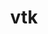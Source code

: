 ---
title: "vtk"
layout: cache
categories: [package, develop]
meta: {"versions": ["8.2.1a"], "compilers": ["gcc@=11.1.0", "gcc@=11.4.0"], "oss": ["ubuntu20.04", "ubuntu22.04"], "platforms": ["linux"], "targets": ["x86_64_v3"], "stacks": ["data-vis-sdk", "e4s", "root"], "num_specs": 13, "num_specs_by_stack": {"data-vis-sdk": 10, "root": 13, "e4s": 3}}
spec_details: [{"hash": "2funynpd4r7zaxttbqtcuuypiifnntog", "compiler": "gcc@=11.1.0", "versions": ["8.2.1a"], "os": "ubuntu20.04", "platform": "linux", "target": "x86_64_v3", "variants": ["build_system=cmake", "build_type=Release", "~examples", "~ffmpeg", "generator=make", "~ipo", "+mpi", "+opengl2", "+osmesa", "patches=34960ef,36b22cd,3b47ee0,541dc51,760fd6d,9535683,b0c3cea,b790d00", "+python", "~qt", "~xdmf"], "stacks": ["data-vis-sdk", "root"], "size": "-", "tarball": "https://binaries.spack.io/develop/build_cache/linux-ubuntu20.04-x86_64_v3/gcc-11.1.0/vtk-8.2.1a/linux-ubuntu20.04-x86_64_v3-gcc-11.1.0-vtk-8.2.1a-2funynpd4r7zaxttbqtcuuypiifnntog.spack"}, {"hash": "34m6oupfszdfhdrmtmi3fft654ffo5po", "compiler": "gcc@=11.1.0", "versions": ["8.2.1a"], "os": "ubuntu20.04", "platform": "linux", "target": "x86_64_v3", "variants": ["build_system=cmake", "build_type=Release", "~examples", "~ffmpeg", "generator=make", "~ipo", "+mpi", "+opengl2", "+osmesa", "patches=34960ef,36b22cd,3b47ee0,541dc51,760fd6d,9535683,b0c3cea,b790d00", "+python", "~qt", "~xdmf"], "stacks": ["data-vis-sdk", "root"], "size": "-", "tarball": "https://binaries.spack.io/develop/build_cache/linux-ubuntu20.04-x86_64_v3/gcc-11.1.0/vtk-8.2.1a/linux-ubuntu20.04-x86_64_v3-gcc-11.1.0-vtk-8.2.1a-34m6oupfszdfhdrmtmi3fft654ffo5po.spack"}, {"hash": "anhn7lt74cewnw7uzzhhxtvf2wexc2kr", "compiler": "gcc@=11.1.0", "versions": ["8.2.1a"], "os": "ubuntu20.04", "platform": "linux", "target": "x86_64_v3", "variants": ["build_system=cmake", "build_type=Release", "~examples", "~ffmpeg", "generator=make", "~ipo", "+mpi", "+opengl2", "~osmesa", "patches=34960ef,36b22cd,3b47ee0,541dc51,760fd6d,9535683,a4c63c6,b0c3cea,b790d00", "+python", "~qt", "~xdmf"], "stacks": ["data-vis-sdk", "root"], "size": "-", "tarball": "https://binaries.spack.io/develop/build_cache/linux-ubuntu20.04-x86_64_v3/gcc-11.1.0/vtk-8.2.1a/linux-ubuntu20.04-x86_64_v3-gcc-11.1.0-vtk-8.2.1a-anhn7lt74cewnw7uzzhhxtvf2wexc2kr.spack"}, {"hash": "7hgiymf3oyxouqq63popuuro6entq3zd", "compiler": "gcc@=11.1.0", "versions": ["8.2.1a"], "os": "ubuntu20.04", "platform": "linux", "target": "x86_64_v3", "variants": ["build_system=cmake", "build_type=Release", "~examples", "~ffmpeg", "generator=make", "~ipo", "+mpi", "+opengl2", "~osmesa", "patches=34960ef,36b22cd,3b47ee0,541dc51,760fd6d,9535683,a4c63c6,b0c3cea,b790d00", "+python", "~qt", "~xdmf"], "stacks": ["data-vis-sdk", "root"], "size": "-", "tarball": "https://binaries.spack.io/develop/build_cache/linux-ubuntu20.04-x86_64_v3/gcc-11.1.0/vtk-8.2.1a/linux-ubuntu20.04-x86_64_v3-gcc-11.1.0-vtk-8.2.1a-7hgiymf3oyxouqq63popuuro6entq3zd.spack"}, {"hash": "e4qzbd62rfhjkjhhcztz76zt4x5p2mz2", "compiler": "gcc@=11.1.0", "versions": ["8.2.1a"], "os": "ubuntu20.04", "platform": "linux", "target": "x86_64_v3", "variants": ["build_system=cmake", "build_type=Release", "~examples", "~ffmpeg", "generator=make", "~ipo", "+mpi", "+opengl2", "~osmesa", "patches=34960ef,36b22cd,3b47ee0,541dc51,760fd6d,9535683,a4c63c6,b0c3cea,b790d00", "+python", "~qt", "~xdmf"], "stacks": ["data-vis-sdk", "root"], "size": "-", "tarball": "https://binaries.spack.io/develop/build_cache/linux-ubuntu20.04-x86_64_v3/gcc-11.1.0/vtk-8.2.1a/linux-ubuntu20.04-x86_64_v3-gcc-11.1.0-vtk-8.2.1a-e4qzbd62rfhjkjhhcztz76zt4x5p2mz2.spack"}, {"hash": "pczi7tf5eezhr3fqdbxi6ftrgr5ovcqt", "compiler": "gcc@=11.1.0", "versions": ["8.2.1a"], "os": "ubuntu20.04", "platform": "linux", "target": "x86_64_v3", "variants": ["build_system=cmake", "build_type=Release", "~examples", "~ffmpeg", "generator=make", "~ipo", "+mpi", "+opengl2", "~osmesa", "patches=34960ef,36b22cd,3b47ee0,541dc51,760fd6d,9535683,a4c63c6,b0c3cea,b790d00", "+python", "~qt", "~xdmf"], "stacks": ["data-vis-sdk", "root"], "size": "-", "tarball": "https://binaries.spack.io/develop/build_cache/linux-ubuntu20.04-x86_64_v3/gcc-11.1.0/vtk-8.2.1a/linux-ubuntu20.04-x86_64_v3-gcc-11.1.0-vtk-8.2.1a-pczi7tf5eezhr3fqdbxi6ftrgr5ovcqt.spack"}, {"hash": "obt6noysbxbtyotiwuwspc4t56wfvp47", "compiler": "gcc@=11.1.0", "versions": ["8.2.1a"], "os": "ubuntu20.04", "platform": "linux", "target": "x86_64_v3", "variants": ["build_system=cmake", "build_type=Release", "~examples", "~ffmpeg", "generator=make", "~ipo", "+mpi", "+opengl2", "~osmesa", "patches=34960ef,36b22cd,3b47ee0,541dc51,760fd6d,9535683,a4c63c6,b0c3cea,b790d00", "+python", "~qt", "~xdmf"], "stacks": ["data-vis-sdk", "root"], "size": "-", "tarball": "https://binaries.spack.io/develop/build_cache/linux-ubuntu20.04-x86_64_v3/gcc-11.1.0/vtk-8.2.1a/linux-ubuntu20.04-x86_64_v3-gcc-11.1.0-vtk-8.2.1a-obt6noysbxbtyotiwuwspc4t56wfvp47.spack"}, {"hash": "nsacpqwldtsqm7kj5lo32xydmhndrda7", "compiler": "gcc@=11.1.0", "versions": ["8.2.1a"], "os": "ubuntu20.04", "platform": "linux", "target": "x86_64_v3", "variants": ["build_system=cmake", "build_type=Release", "~examples", "~ffmpeg", "generator=make", "~ipo", "+mpi", "+opengl2", "+osmesa", "patches=34960ef,36b22cd,3b47ee0,541dc51,760fd6d,9535683,b0c3cea,b790d00", "+python", "~qt", "~xdmf"], "stacks": ["data-vis-sdk", "root"], "size": "-", "tarball": "https://binaries.spack.io/develop/build_cache/linux-ubuntu20.04-x86_64_v3/gcc-11.1.0/vtk-8.2.1a/linux-ubuntu20.04-x86_64_v3-gcc-11.1.0-vtk-8.2.1a-nsacpqwldtsqm7kj5lo32xydmhndrda7.spack"}, {"hash": "sto2zgdei2fyt4dgjk3emk7xlv4ozdoe", "compiler": "gcc@=11.1.0", "versions": ["8.2.1a"], "os": "ubuntu20.04", "platform": "linux", "target": "x86_64_v3", "variants": ["build_system=cmake", "build_type=Release", "~examples", "~ffmpeg", "generator=make", "~ipo", "+mpi", "+opengl2", "+osmesa", "patches=34960ef,36b22cd,3b47ee0,541dc51,760fd6d,9535683,b0c3cea,b790d00", "+python", "~qt", "~xdmf"], "stacks": ["data-vis-sdk", "root"], "size": "-", "tarball": "https://binaries.spack.io/develop/build_cache/linux-ubuntu20.04-x86_64_v3/gcc-11.1.0/vtk-8.2.1a/linux-ubuntu20.04-x86_64_v3-gcc-11.1.0-vtk-8.2.1a-sto2zgdei2fyt4dgjk3emk7xlv4ozdoe.spack"}, {"hash": "46637zgjyjeyfhjq4gg7cici3j52xigb", "compiler": "gcc@=11.1.0", "versions": ["8.2.1a"], "os": "ubuntu20.04", "platform": "linux", "target": "x86_64_v3", "variants": ["build_system=cmake", "build_type=Release", "~examples", "~ffmpeg", "generator=make", "~ipo", "+mpi", "+opengl2", "+osmesa", "patches=34960ef,36b22cd,3b47ee0,541dc51,760fd6d,9535683,b0c3cea,b790d00", "+python", "~qt", "~xdmf"], "stacks": ["data-vis-sdk", "root"], "size": "-", "tarball": "https://binaries.spack.io/develop/build_cache/linux-ubuntu20.04-x86_64_v3/gcc-11.1.0/vtk-8.2.1a/linux-ubuntu20.04-x86_64_v3-gcc-11.1.0-vtk-8.2.1a-46637zgjyjeyfhjq4gg7cici3j52xigb.spack"}, {"hash": "7ttqakw3ks5bqwrsrcoill25lk44eted", "compiler": "gcc@=11.4.0", "versions": ["8.2.1a"], "os": "ubuntu22.04", "platform": "linux", "target": "x86_64_v3", "variants": ["build_system=cmake", "build_type=Release", "~examples", "~ffmpeg", "generator=make", "~ipo", "+mpi", "+opengl2", "~osmesa", "patches=34960ef,36b22cd,3b47ee0,541dc51,760fd6d,9535683,a4c63c6,b0c3cea,b790d00", "+python", "~qt", "~xdmf"], "stacks": ["e4s", "root"], "size": "-", "tarball": "https://binaries.spack.io/develop/build_cache/linux-ubuntu22.04-x86_64_v3/gcc-11.4.0/vtk-8.2.1a/linux-ubuntu22.04-x86_64_v3-gcc-11.4.0-vtk-8.2.1a-7ttqakw3ks5bqwrsrcoill25lk44eted.spack"}, {"hash": "7gkr7mg2mycrculpgioslzfgrme75yca", "compiler": "gcc@=11.4.0", "versions": ["8.2.1a"], "os": "ubuntu22.04", "platform": "linux", "target": "x86_64_v3", "variants": ["build_system=cmake", "build_type=Release", "~examples", "~ffmpeg", "generator=make", "~ipo", "+mpi", "+opengl2", "~osmesa", "patches=34960ef,36b22cd,3b47ee0,541dc51,760fd6d,9535683,a4c63c6,b0c3cea,b790d00", "+python", "~qt", "~xdmf"], "stacks": ["e4s", "root"], "size": "-", "tarball": "https://binaries.spack.io/develop/build_cache/linux-ubuntu22.04-x86_64_v3/gcc-11.4.0/vtk-8.2.1a/linux-ubuntu22.04-x86_64_v3-gcc-11.4.0-vtk-8.2.1a-7gkr7mg2mycrculpgioslzfgrme75yca.spack"}, {"hash": "me5dt3mhlg3oexzn634ooxwdeyid4zv7", "compiler": "gcc@=11.4.0", "versions": ["8.2.1a"], "os": "ubuntu22.04", "platform": "linux", "target": "x86_64_v3", "variants": ["build_system=cmake", "build_type=Release", "~examples", "~ffmpeg", "generator=make", "~ipo", "+mpi", "+opengl2", "~osmesa", "patches=34960ef,36b22cd,3b47ee0,541dc51,760fd6d,9535683,a4c63c6,b0c3cea,b790d00", "+python", "~qt", "~xdmf"], "stacks": ["e4s", "root"], "size": "-", "tarball": "https://binaries.spack.io/develop/build_cache/linux-ubuntu22.04-x86_64_v3/gcc-11.4.0/vtk-8.2.1a/linux-ubuntu22.04-x86_64_v3-gcc-11.4.0-vtk-8.2.1a-me5dt3mhlg3oexzn634ooxwdeyid4zv7.spack"}]
---